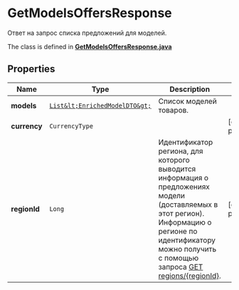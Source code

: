 

# GetModelsOffersResponse

Ответ на запрос списка предложений для моделей.

The class is defined in **[GetModelsOffersResponse.java](../../src/main/java/org/openapitools/model/GetModelsOffersResponse.java)**

## Properties

Name | Type | Description | Notes
------------ | ------------- | ------------- | -------------
**models** | [`List&lt;EnrichedModelDTO&gt;`](EnrichedModelDTO.md) | Список моделей товаров. | 
**currency** | `CurrencyType` |  |  [optional property]
**regionId** | `Long` | Идентификатор региона, для которого выводится информация о предложениях модели (доставляемых в этот регион).  Информацию о регионе по идентификатору можно получить с помощью запроса [GET regions/{regionId}](../../reference/regions/searchRegionsById.md).  |  [optional property]





